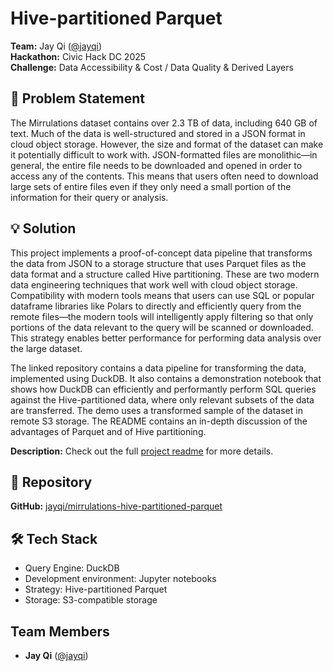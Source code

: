 # Hive-partitioned Parquet

**Team:** Jay Qi ([@jayqi](https://github.com/jayqi))  
**Hackathon:** Civic Hack DC 2025  
**Challenge:** Data Accessibility & Cost / Data Quality & Derived Layers

## 🎯 Problem Statement

The Mirrulations dataset contains over 2.3 TB of data, including 640 GB of text. Much of the data is well-structured and stored in a JSON format in cloud object storage. However, the size and format of the dataset can make it potentially difficult to work with. JSON-formatted files are monolithic—in general, the entire file needs to be downloaded and opened in order to access any of the contents. This means that users often need to download large sets of entire files even if they only need a small portion of the information for their query or analysis.

## 💡 Solution

This project implements a proof-of-concept data pipeline that transforms the data from JSON to a storage structure that uses Parquet files as the data format and a structure called Hive partitioning. These are two modern data engineering techniques that work well with cloud object storage. Compatibility with modern tools means that users can use SQL or popular dataframe libraries like Polars to directly and efficiently query from the remote files—the modern tools will intelligently apply filtering so that only portions of the data relevant to the query will be scanned or downloaded. This strategy enables better performance for performing data analysis over the large dataset.

The linked repository contains a data pipeline for transforming the data, implemented using DuckDB. It also contains a demonstration notebook that shows how DuckDB can efficiently and performantly perform SQL queries against the Hive-partitioned data, where only relevant subsets of the data are transferred. The demo uses a transformed sample of the dataset in remote S3 storage. The README contains an in-depth discussion of the advantages of Parquet and of Hive partitioning.

**Description:**
Check out the full [project readme](./upstream/README.md) for more details.

## 🚀 Repository

**GitHub:** [jayqi/mirrulations-hive-partitioned-parquet](https://github.com/jayqi/mirrulations-hive-partitioned-parquet)

## 🛠️ Tech Stack

- Query Engine: DuckDB
- Development environment: Jupyter notebooks
- Strategy: Hive-partitioned Parquet
- Storage: S3-compatible storage

## Team Members

- **Jay Qi** ([@jayqi](https://github.com/jayqi))
